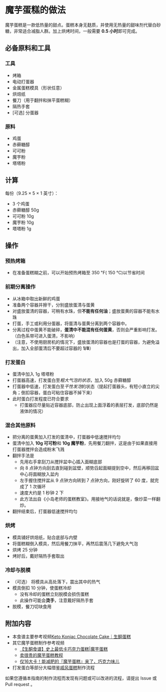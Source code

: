 # 魔芋蛋糕的做法

魔芋蛋糕是一款低热量的甜点。蛋糕本身无麸质，并使用无热量的甜味剂代替白砂糖，非常适合减脂人群。加上烘烤时间，一般需要 **0.5 小时**即可完成。

## 必备原料和工具

### 工具

* 烤箱
* 电动打蛋器
* 金属蛋糕模具（形状任意）
* 烘焙纸
* 餐刀（用于翻拌和抹平蛋糕糊）
* 隔热手套
* [可选] 分蛋器

### 原料

- 鸡蛋
- 赤藓糖醇
- 可可粉
- 魔芋粉
- 塔塔粉

## 计算

每份（9.25 × 5 × 1 英寸）：

- 3 个鸡蛋
- 赤藓糖醇 50g
- 可可粉 10g
- 魔芋粉 10g
- 塔塔粉 1g

## 操作

### 预热烤箱

* 在准备蛋糕糊之前，可以开始预热烤箱至 350 ℉( 150 ℃)以节省时间

### 前期分离操作

* 从冰箱中取出新鲜的鸡蛋
* 准备两个容器并擦干，分别盛放蛋清与蛋黄
* 对盛放蛋清的容器，可稍有水珠，但**不能有任何油**；盛放蛋黄的容器不能有水珠
* 打蛋，手工或利用分蛋器，将蛋清与蛋黄分离到两个容器中。
* 分离过程中蛋黄不能破碎，**蛋清中不能混有任何蛋黄**，否则会严重影响打发。（白色系带可进入蛋清，不影响）
* （注意，不使用厨房机的情况下，盛放蛋清的容器也是打蛋的容器，为避免溢出，加入全部蛋清后不要超过容器的 **1/8**）

### 打发蛋白

* 蛋清中加入 1g 塔塔粉
* 打蛋器高速，打发蛋白至*粗大气泡的状态*，加入 50g 赤藓糖醇
* 打蛋器中低速，打发蛋白至*干性发泡*的状态（提起打蛋器头，有短小直立的尖角；倒扣容器，蛋白可粘住容器不掉下来）
* 此时蛋白打发程度已符合要求
  * 打蛋器应尽量贴近容器底部，防止出现上面浮着的表层打发，底部仍然是液体的情况）

### 混合其他原料

* 把分离的蛋黄加入打发的蛋清中，打蛋器中低速搅拌均匀
* 蛋清中加入 **10g 可可粉**和 **10g 魔芋粉**，先用餐刀翻拌，这是由于如果直接用打蛋器搅拌会造成粉末飞溅
* 翻拌手法是
  * 先用右手拿刮刀从搅拌盆中心插入面糊底部
  * 向 8 点钟方向刮去直到碰到盆壁，顺势舀起面糊提到空中，然后再移回盆中心将面糊放入盆内
  * 左手握住搅拌盆从 9 点钟方向转到 7 点钟方向，刚好旋转了 60 度，就完成了 1 次循环
  * 速度大约是 1 秒钟 2 下
  * 此方法出自《小岛老师的蛋糕教室》。用接地气的话说就是，像炒菜一样翻炒。
* 翻拌结束后，打蛋器低速搅拌均匀

### 烘烤

* 模具铺好烘焙纸，贴合底部与内壁
* 将蛋糕糊倒入模具，然后用餐刀抹平，再然后震荡几下避免大气泡
* 烘烤 25 分钟
* 烤好后，戴好隔热手套取出

### 冷却与脱模

- （可选） 将模具从高处落下，震出其中的热气
- 模具倒扣 10 分钟，使蛋糕冷却
  - 没有冷却的蛋糕立刻脱模会损伤蛋糕
  - 此操作可能会**烫手**，注意戴好隔热手套
- 脱模，餐刀切块食用

## 附加内容

- 本食谱主要参考视频[Keto Konjac Chocolate Cake｜生酮蛋糕](https://youtu.be/gzXlOrGI54U)
- 其它魔芋蛋糕制作参考视频
  - [【生酮食谱】史上最低卡巧克力蛋糕|魔芋蛋糕](https://youtu.be/MQRJfdPE5u4)
  - [卖很贵的魔芋蛋糕教程](https://youtu.be/9W0f6y_7V7g)
  - [仅16大卡！能减肥的『魔芋蛋糕』来了，巧克力味儿](https://youtu.be/EJlQ48eayL4)
- 打发蛋白等部分大幅借鉴[戚风蛋糕](../戚风蛋糕/戚风蛋糕.md)制作流程

如果您遵循本指南的制作流程而发现有问题或可以改进的流程，请提出 Issue 或 Pull request 。
